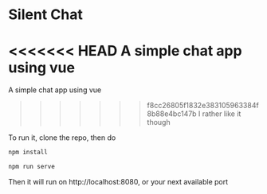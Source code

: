 # Silent Chat

<<<<<<< HEAD
A simple chat app using vue  
=======
A simple chat app using vue
>>>>>>> f8cc26805f1832e383105963384f8b88e4bc147b
I rather like it though

To run it, clone the repo, then do

```bash
npm install

npm run serve
```

Then it will run on http://localhost:8080, or your next available port